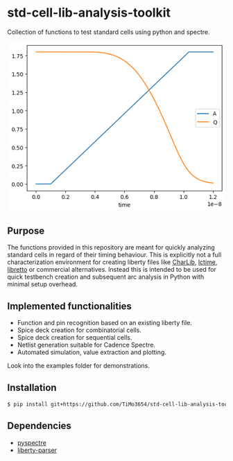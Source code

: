 # std-cell-lib-analysis-toolkit
Collection of functions to test standard cells using python and spectre.

![Results Plot](example/results/output.png)

## Purpose

The functions provided in this repository are meant for quickly analyzing 
standard cells in regard of their timing behaviour. This is explicitly not
a full characterization environment for creating liberty files like [CharLib](https://github.com/stineje/CharLib), 
[lctime](https://codeberg.org/librecell/lctime), [libretto](https://github.com/snishizawa/libretto) 
or commercial alternatives. Instead this is intended to be used for
quick testbench creation and subsequent arc analysis in Python with minimal
setup overhead.

## Implemented functionalities

- Function and pin recognition based on an existing liberty file.
- Spice deck creation for combinatorial cells.
- Spice deck creation for sequential cells.
- Netlist generation suitable for Cadence Spectre.
- Automated simulation, value extraction and plotting.

Look into the examples folder for demonstrations.

## Installation

```sh
$ pip install git+https://github.com/TiMo3654/std-cell-lib-analysis-toolkit.git#subdirectory=std-lib-tk
```

## Dependencies

- [pyspectre](https://github.com/AugustUnderground/pyspectre)
- [liberty-parser](https://codeberg.org/tok/liberty-parser)
